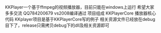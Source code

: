 KKPlayer一个基于ffmpeg的视频播放器，目前只能在windows上运行
希望大家多多交流 QQ784200679
vs2008编译通过
项目组成 
         KKPlayerCore  播放器核心代码
		 KKplayer项目是基于KKPlayerCore写的例子
相关资源文件已经放在debug目下了，release只需拷贝debug下的dll及相关资源即可
